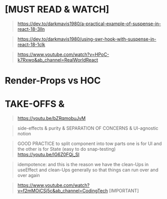 # [MUST READ & WATCH]

> https://dev.to/darkmavis1980/a-practical-example-of-suspense-in-react-18-3lln

> https://dev.to/darkmavis1980/using-swr-hook-with-suspense-in-react-18-1clk

> https://www.youtube.com/watch?v=HPoC-k7Rxwo&ab_channel=RealWorldReact

# Render-Props vs HOC

# TAKE-OFFS &

> https://youtu.be/bZRqmobuJvM

> side-effects & purity & SEPARATION OF CONCERNS & UI-agnostic notion

> GOOD PRACTICE to split component into tow parts one is for UI and the other is for State (easy to do snap-testing) https://youtu.be/lG6Z0FQj_SI

> idempotence: and this is the reason we have the clean-Ups in useEffect and clean-Ups generally so that things can run over and over again

> https://www.youtube.com/watch?v=f2mMOiCSj5c&ab_channel=CodingTech [IMPORTANT]
